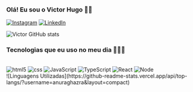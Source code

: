 ### Olá! Eu sou o Victor Hugo 👋🏼

[![Instagram](https://img.shields.io/badge/Instagram-E4405F?style=for-the-badge&logo=instagram&logoColor=white)](https://www.instagram.com/victorhpriv)
[![LinkedIn](https://img.shields.io/badge/LinkedIn-0077B5?style=for-the-badge&logo=linkedin&logoColor=white)](https://www.linkedin.com/in/victor-hugo-da-silva-constantino-06468a207/)

![Victor GitHub stats](https://github-readme-stats.vercel.app/api?username=victorhpriv&show_icons=true&theme=radical)

### Tecnologias que eu uso no meu dia 👨🏼‍💻

<div style="display: inline_block"> <br/>
  <img aling="center" alt="html5" src="https://img.shields.io/badge/HTML5-E34F26?style=for-the-badge&logo=html5&logoColor=white" />
  <img aling="center" alt="css" src="  https://img.shields.io/badge/CSS3-1572B6?style=for-the-badge&logo=css3&logoColor=white" />
  <img aling="center" alt="JavaScript" src="https://img.shields.io/badge/JavaScript-F7DF1E?style=for-the-badge&logo=javascript&logoColor=black" />
  <img aling="center" alt="TypeScript" src="https://img.shields.io/badge/TypeScript-007ACC?style=for-the-badge&logo=typescript&logoColor=white" />
  <img aling="center" alt="React" src=" https://img.shields.io/badge/React-20232A?style=for-the-badge&logo=react&logoColor=61DAFBe" />
  <img aling="center" alt="Node" src=" https://img.shields.io/badge/Node.js-43853D?style=for-the-badge&logo=node.js&logoColor=white" /> 
</div>
![Linguagens Utilizadas](https://github-readme-stats.vercel.app/api/top-langs/?username=anuraghazra&layout=compact)
